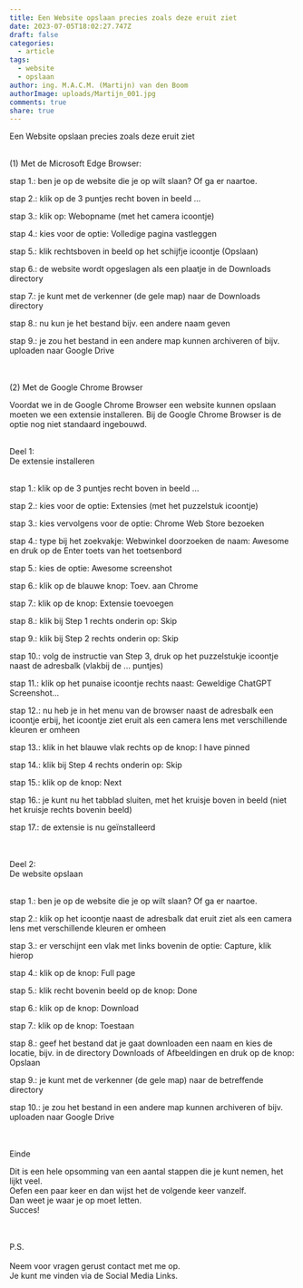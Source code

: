 ```yaml
---
title: Een Website opslaan precies zoals deze eruit ziet
date: 2023-07-05T18:02:27.747Z
draft: false
categories:
  - article
tags:
  - website
  - opslaan
author: ing. M.A.C.M. (Martijn) van den Boom
authorImage: uploads/Martijn_001.jpg
comments: true
share: true
---
```

Een Website opslaan precies zoals deze eruit ziet </br></br>

(1) Met de Microsoft Edge Browser:

stap 1.: ben je op de website die je op wilt slaan? Of ga er naartoe.

stap 2.: klik op de 3 puntjes recht boven in beeld ...

stap 3.: klik op: Webopname (met het camera icoontje)

stap 4.: kies voor de optie: Volledige pagina vastleggen

stap 5.: klik rechtsboven in beeld op het schijfje icoontje (Opslaan)

stap 6.: de website wordt opgeslagen als een plaatje in de Downloads directory

stap 7.: je kunt met de verkenner (de gele map) naar de Downloads directory

stap 8.: nu kun je het bestand bijv. een andere naam geven 

stap 9.: je zou het bestand in een andere map kunnen archiveren of bijv. uploaden naar Google Drive</br></br></br>

(2) Met de Google Chrome Browser

Voordat we in de Google Chrome Browser een website kunnen opslaan moeten we een extensie installeren.
Bij de Google Chrome Browser is de optie nog niet standaard ingebouwd. </br></br>

Deel 1:</br>
De extensie installeren</br></br>

stap 1.: klik op de 3 puntjes recht boven in beeld ...

stap 2.: kies voor de optie: Extensies (met het puzzelstuk icoontje)

stap 3.: kies vervolgens voor de optie: Chrome Web Store bezoeken

stap 4.: type bij het zoekvakje: Webwinkel doorzoeken de naam: Awesome en druk op de Enter toets van het toetsenbord

stap 5.: kies de optie: Awesome screenshot

stap 6.: klik op de blauwe knop: Toev. aan Chrome

stap 7.: klik op de knop: Extensie toevoegen

stap 8.: klik bij Step 1 rechts onderin op: Skip

stap 9.: klik bij Step 2 rechts onderin op: Skip

stap 10.: volg de instructie van Step 3, druk op het puzzelstukje icoontje naast de adresbalk (vlakbij de ... puntjes)

stap 11.: klik op het punaise icoontje rechts naast: Geweldige ChatGPT Screenshot...

stap 12.: nu heb je in het menu van de browser naast de adresbalk een icoontje erbij, het icoontje ziet eruit als een camera lens met verschillende kleuren er omheen

stap 13.: klik in het blauwe vlak rechts op de knop: I have pinned

stap 14.: klik bij Step 4 rechts onderin op: Skip

stap 15.: klik op de knop: Next

stap 16.: je kunt nu het tabblad sluiten, met het kruisje boven in beeld (niet het kruisje rechts bovenin beeld)

stap 17.: de extensie is nu geïnstalleerd</br></br></br>

Deel 2:</br>
De website opslaan</br></br>

stap 1.: ben je op de website die je op wilt slaan? Of ga er naartoe.

stap 2.: klik op het icoontje naast de adresbalk dat eruit ziet als een camera lens met verschillende kleuren er omheen

stap 3.: er verschijnt een vlak met links bovenin de optie: Capture, klik hierop

stap 4.: klik op de knop: Full page

stap 5.: klik recht bovenin beeld op de knop: Done

stap 6.: klik op de knop: Download

stap 7.: klik op de knop: Toestaan

stap 8.: geef het bestand dat je gaat downloaden een naam en kies de locatie, bijv. in de directory Downloads of Afbeeldingen en druk op de knop: Opslaan

stap 9.: je kunt met de verkenner (de gele map) naar de betreffende directory

stap 10.: je zou het bestand in een andere map kunnen archiveren of bijv. uploaden naar Google Drive</br></br></br>

Einde

Dit is een hele opsomming van een aantal stappen die je kunt nemen, het lijkt veel.</br>
Oefen een paar keer en dan wijst het de volgende keer vanzelf.</br>
Dan weet je waar je op moet letten.</br>
Succes!</br></br></br>

P.S.</br></br>
Neem voor vragen gerust contact met me op.</br>
Je kunt me vinden via de Social Media Links.